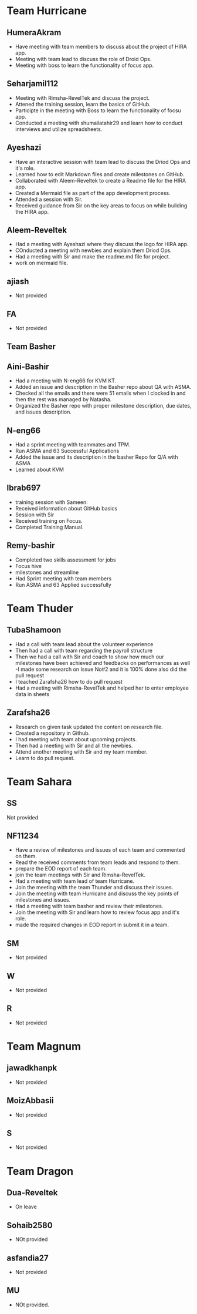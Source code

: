 # Team Hurricane
## HumeraAkram
- Have meeting with team members to discuss about the project of HIRA app.
- Meeting with team lead to discuss the role of Droid Ops.
- Meeting with boss to learn the functionality of focus app.
## Seharjamil112
- Meeting with Rimsha-RevelTek and discuss the project.
- Attened the training session, learn the basics of GitHub.
- Participte in the meeting with Boss to learn the functionality of focsu app.
- Conducted a meeting with shumailatahir29 and learn how to conduct interviews and utilize spreadsheets.
## Ayeshazi
- Have an interactive session with team lead to discuss the Driod Ops and it's role.
- Learned how to edit Markdown files and create milestones on GitHub.
- Collaborated with Aleem-Reveltek to create a Readme file for the HIRA app.
- Created a Mermaid file as part of the app development process.
- Attended a session with Sir.
- Received guidance from Sir on the key areas to focus on while building the HIRA app.
## Aleem-Reveltek
- Had a meeting with Ayeshazi where they discuss the logo for HIRA app.
- COnducted a meeting with newbies and explain them Driod Ops.
- Had a meeting with Sir and make the readme.md file for project.
- work on mermaid file.
## ajiash
- Not provided
## FA
- Not provided
## Team Basher
## Aini-Bashir
- Had a meeting with N-eng66 for KVM KT.
- Added an issue and description in the Basher repo about QA with ASMA.
- Checked all the emails and there were 51 emails when I clocked in and then the rest was managed by Natasha. 
- Organized the Basher repo with proper milestone description, due dates, and issues description.

## N-eng66
- Had a sprint meeting with teammates and TPM.
- Run ASMA and 63 Successful Applications
- Added the issue and its description in the basher Repo for Q/A with ASMA
- Learned about KVM

## Ibrab697
- training session with Sameen:
- Received information about GitHub basics
- Session with Sir
- Received training on Focus.
- Completed Training Manual.

## Remy-bashir
- Completed two skills assessment for jobs
- Focus hive
- milestones and streamline 
- Had Sprint meeting with team members
- Run ASMA and 63 Applied successfully
# Team Thuder
## TubaShamoon
- Had a call with team lead about the volunteer experience
- Then had a call with team regarding the payroll structure
- Then we had a call with Sir and coach to show how much our milestones have been achieved and feedbacks on performances as well
-I made some research on Issue No#2 and it is 100% done also did the pull request
- I teached Zarafsha26 how to do pull request
- Had a meeting with Rimsha-RevelTek and helped her to enter employee data in sheets
## Zarafsha26
- Research on given task updated the content on research file.
- Created a repository in Github.
- I had meeting with team about upcoming projects.
- Then had a meeting with Sir and all the newbies.
- Attend another meeting with Sir and my team member.
- Learn to do pull request.
# Team Sahara
## SS
Not provided
## NF11234
- Have a review of milestones and issues of each team and commented on them.
- Read the received comments from team leads and respond to them.
- prepare the EOD report of each team.
- join the team meetings with Sir and Rimsha-RevelTek.
- Had a meeting with team lead of team Hurricane.
- Join the meeting with the team Thunder and discuss their issues.
- Join the meeting with team Hurricane and discuss the key points of milestones and issues.
- Had a meeting with team basher and review their milestones.
- Join the meeting with Sir and learn how to review focus app and it's role.
- made the required changes in EOD report in submit it in a team.
## SM
- Not provided
## W
- Not provided
## R
- Not provided
# Team Magnum
## jawadkhanpk
- Not provided
## MoizAbbasii
- Not provided
## S
- Not provided
# Team Dragon
## Dua-Reveltek
- On leave
## Sohaib2580
- NOt provided
## asfandia27
- Not provided
## MU
- NOt provided.
